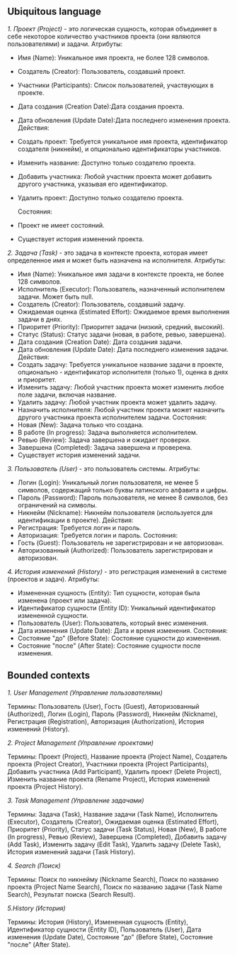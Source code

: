 ## Ubiquitous language


*1. Проект (Project)* - это логическая сущность, которая объединяет в себе некоторое количество участников проекта (они являются пользователями) и задачи. 
  Атрибуты:
- Имя (Name): Уникальное имя проекта, не более 128 символов.
- Создатель (Creator): Пользователь, создавший проект. 
- Участники (Participants): Список пользователей, участвующих в проекте.
- Дата создания (Creation Date):Дата создания проекта. 
- Дата обновления (Update Date):Дата последнего изменения проекта. 
 Действия:
- Создать проект: Требуется уникальное имя проекта, идентификатор создателя (никнейм), и опционально идентификаторы участников. 
- Изменить название: Доступно только создателю проекта.
 - Добавить участника: Любой участник проекта может добавить другого участника, указывая его идентификатор.
- Удалить проект: Доступно только создателю проекта.

  Состояния:
- Проект не имеет состояний. 
- Существует история изменений проекта.

*2. Задача (Task)* - это задача в контексте проекта, которая имеет определенное имя и может быть назначена на исполнителя.
  Атрибуты:
- Имя (Name): Уникальное имя задачи в контексте проекта, не более 128 символов.
- Исполнитель (Executor): Пользователь, назначенный исполнителем задачи. Может быть null. 
- Создатель (Creator): Пользователь, создавший задачу. 
- Ожидаемая оценка (Estimated Effort): Ожидаемое время выполнения задачи в днях.
- Приоритет (Priority): Приоритет задачи (низкий, средний, высокий). 
- Статус (Status): Статус задачи (новая, в работе, ревью, завершена).
- Дата создания (Creation Date): Дата создания задачи. 
- Дата обновления (Update Date): Дата последнего изменения задачи. 
  Действия:
- Создать задачу: Требуется уникальное название задачи в проекте, опционально - идентификатор исполнителя (только 1), оценка в днях и приоритет.
- Изменить задачу: Любой участник проекта может изменить любое поле задачи, включая название. 
- Удалить задачу: Любой участник проекта может удалить задачу.
- Назначить исполнителя: Любой участник проекта может назначить другого участника проекта исполнителем задачи.
  Состояния:
- Новая (New): Задача только что создана. 
- В работе (In progress): Задача выполняется исполнителем.
- Ревью (Review): Задача завершена и ожидает проверки. 
- Завершена (Completed): Задача завершена и проверена. 
- Существует история изменений задачи.

*3. Пользователь (User)* - это пользователь системы.
  Атрибуты:
- Логин (Login): Уникальный логин пользователя, не менее 5 символов, содержащий только буквы латинского алфавита и цифры. 
- Пароль (Password): Пароль пользователя, не менее 8 символов, без ограничений на символы. 
- Никнейм (Nickname): Никнейм пользователя (используется для идентификации в проекте).
  Действия:
- Регистрация: Требуется логин и пароль.
- Авторизация: Требуется логин и пароль. 
  Состояния:
- Гость (Guest): Пользователь не зарегистрирован и не авторизован.
- Авторизованный (Authorized): Пользователь зарегистрирован и авторизован.
 
*4. История изменений (History)* - это регистрация изменений в системе (проектов и задач).
  Атрибуты:
- Измененная сущность (Entity): Тип сущности, которая была изменена (проект или задача).
- Идентификатор сущности (Entity ID): Уникальный идентификатор измененной сущности.
- Пользователь (User): Пользователь, который внес изменения. 
- Дата изменения (Update Date): Дата и время изменения. 
Состояния:
- Состояние "до" (Before State): Состояние сущности до изменения.
- Состояние "после" (After State): Состояние сущности после изменения. 


## Bounded contexts

_1. User Management (Управление пользователями)_

Термины: Пользователь (User), Гость (Guest), Авторизованный (Authorized), Логин (Login), Пароль (Password), Никнейм (Nickname), Регистрация (Registration), Авторизация (Authorization), История изменений (History).

*2. Project Management (Управление проектами)*

Термины: Проект (Project), Название проекта (Project Name), Создатель проекта (Project Creator), Участники проекта (Project Participants), Добавить участника (Add Participant), Удалить проект (Delete Project), Изменить название проекта (Rename Project), История изменений проекта (Project History). 

*3. Task Management (Управление задачами)*

Термины: Задача (Task), Название задачи (Task Name), Исполнитель (Executor), Создатель (Creator), Ожидаемая оценка (Estimated Effort), Приоритет (Priority), Статус задачи (Task Status), Новая (New), В работе (In progress), Ревью (Review), Завершена (Completed), Добавить задачу (Add Task), Изменить задачу (Edit Task), Удалить задачу (Delete Task), История изменений задачи (Task History).

*4. Search (Поиск)*

Термины: Поиск по никнейму (Nickname Search), Поиск по названию проекта (Project Name Search), Поиск по названию задачи (Task Name Search), Результат поиска (Search Result).

*5.History (История)*

Термины: История (History), Измененная сущность (Entity), Идентификатор сущности (Entity ID), Пользователь (User), Дата изменения (Update Date), Состояние "до" (Before State), Состояние "после" (After State).





